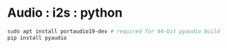 # Audio : i2s : python

```bash
sudo apt install portaudio19-dev # required for 64-bit pyaudio build
pip install pyaudio
```